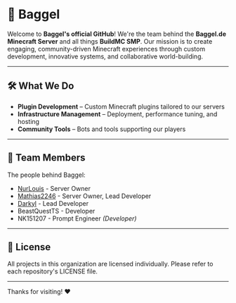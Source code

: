 # 🧱 Baggel

Welcome to **Baggel's official GitHub**! We're the team behind the **Baggel.de Minecraft Server** and all things **BuildMC SMP**. Our mission is to create engaging, community-driven Minecraft experiences through custom development, innovative systems, and collaborative world-building.

---

## 🛠️ What We Do
- **Plugin Development** – Custom Minecraft plugins tailored to our servers
- **Infrastructure Management** – Deployment, performance tuning, and hosting
- **Community Tools** – Bots and tools supporting our players

---

## 👥 Team Members
The people behind Baggel:
- [NurLouis](https://www.twitch.tv/nurlouis_) - Server Owner
- [Mathias2246](https://github.com/Mathias2246) - Server Owner, Lead Developer
- [Darkyl](https://darkylmusic.com) - Lead Developer
- BeastQuestTS - Developer
- NK151207 - Prompt Engineer *(Developer)*

---

## 📜 License
All projects in this organization are licensed individually. Please refer to each repository's LICENSE file.

---

Thanks for visiting! ❤️
